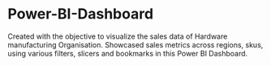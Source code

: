 # Power-BI-Dashboard
Created with the objective to visualize the sales data of Hardware manufacturing Organisation.
Showcased sales metrics across regions, skus, using various filters, slicers and bookmarks in this Power BI Dashboard.
